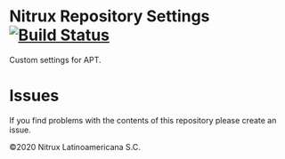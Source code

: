 # Nitrux Repository Settings [![Build Status](https://travis-ci.org/Nitrux/nitrux-repository-settings.svg?branch=master)](https://travis-ci.org/Nitrux/nitrux-repository-settings)

Custom settings for APT.

# Issues
If you find problems with the contents of this repository please create an issue.

©2020 Nitrux Latinoamericana S.C.
